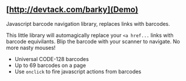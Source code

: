 [http://devtack.com/barky](Demo)
---

Javascript barcode navigation library, replaces links with barcodes.

This little library will automagically replace your ```<a href...``` links with barcode equivilants. 
Blip the barcode with your scanner to navigate. 
No more nasty mouses!

* Universal CODE-128 barcodes
* Up to 69 barcodes on a page
* Use ```onclick``` to fire javascript actions from barcodes
